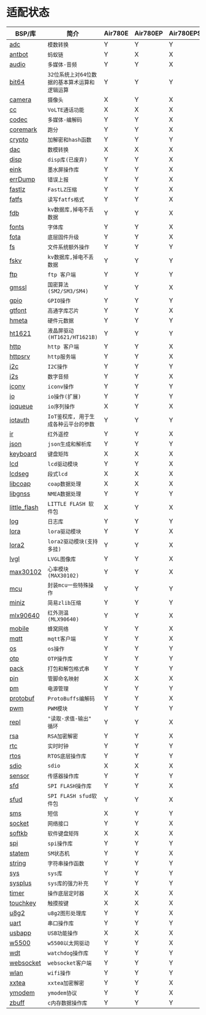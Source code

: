 # 适配状态

|BSP/库|简介|Air780E|Air780EP|Air780EPS|Air780EQ|Air700EAQ|Air700EMQ|Air700ECQ|Air201|
|---|---|---|---|---|---|---|---|---|---|
|[adc](adc.md)|`模数转换`|Y|Y|Y|X|Y|Y|Y|Y|
|[antbot](antbot.md)|`蚂蚁链`|Y|X|X|X|X|X|X|X|
|[audio](audio.md)|`多媒体-音频`|Y|Y|X|X|X|X|X|Y|
|[bit64](bit64.md)|`32位系统上对64位数据的基本算术运算和逻辑运算`|Y|Y|Y|Y|Y|Y|Y|Y|
|[camera](camera.md)|`摄像头`|X|Y|X|X|X|X|X|X|
|[cc](cc.md)|`VoLTE通话功能`|X|X|X|X|X|X|X|X|
|[codec](codec.md)|`多媒体-编解码`|Y|Y|X|X|X|X|X|Y|
|[coremark](coremark.md)|`跑分`|Y|Y|X|X|X|X|X|X|
|[crypto](crypto.md)|`加解密和hash函数`|Y|Y|Y|Y|Y|Y|Y|Y|
|[dac](dac.md)|`数模转换`|X|X|X|X|X|X|X|X|
|[disp](disp.md)|`disp库(已废弃)`|Y|Y|X|X|X|X|X|X|
|[eink](eink.md)|`墨水屏操作库`|Y|Y|X|X|X|X|X|Y|
|[errDump](errDump.md)|`错误上报`|Y|Y|X|X|X|X|X|X|
|[fastlz](fastlz.md)|`FastLZ压缩`|Y|Y|X|X|X|X|X|X|
|[fatfs](fatfs.md)|`读写fatfs格式`|Y|Y|X|X|X|X|X|Y|
|[fdb](fdb.md)|`kv数据库,掉电不丢数据`|Y|Y|X|X|X|X|X|X|
|[fonts](fonts.md)|`字体库`|Y|Y|X|X|X|X|X|Y|
|[fota](fota.md)|`底层固件升级`|Y|Y|X|X|X|X|X|X|
|[fs](fs.md)|`文件系统额外操作`|Y|Y|Y|Y|X|X|X|Y|
|[fskv](fskv.md)|`kv数据库,掉电不丢数据`|Y|Y|Y|Y|X|X|X|Y|
|[ftp](ftp.md)|`ftp 客户端`|Y|Y|Y|Y|Y|Y|Y|Y|
|[gmssl](gmssl.md)|`国密算法(SM2/SM3/SM4)`|Y|Y|X|X|X|X|X|X|
|[gpio](gpio.md)|`GPIO操作`|Y|Y|Y|Y|Y|Y|Y|Y|
|[gtfont](gtfont.md)|`高通字库芯片`|Y|Y|X|X|X|X|X|X|
|[hmeta](hmeta.md)|`硬件元数据`|Y|Y|Y|Y|Y|Y|Y|Y|
|[ht1621](ht1621.md)|`液晶屏驱动(HT1621/HT1621B)`|Y|Y|Y|Y|Y|Y|Y|Y|
|[http](http.md)|`http 客户端`|Y|Y|X|X|X|X|X|X|
|[httpsrv](httpsrv.md)|`http服务端`|Y|Y|X|X|X|X|X|X|
|[i2c](i2c.md)|`I2C操作`|Y|Y|Y|X|Y|Y|Y|Y|
|[i2s](i2s.md)|`数字音频`|Y|Y|X|X|X|X|X|X|
|[iconv](iconv.md)|`iconv操作`|Y|Y|Y|Y|Y|Y|Y|Y|
|[io](io.md)|`io操作(扩展)`|Y|Y|Y|Y|Y|Y|Y|Y|
|[ioqueue](ioqueue.md)|`io序列操作`|X|Y|X|X|X|X|X|X|
|[iotauth](iotauth.md)|`IoT鉴权库, 用于生成各种云平台的参数`|Y|Y|Y|Y|Y|Y|Y|Y|
|[ir](ir.md)|`红外遥控`|Y|Y|X|X|X|X|X|X|
|[json](json.md)|`json生成和解析库`|Y|Y|Y|Y|Y|Y|Y|Y|
|[keyboard](keyboard.md)|`键盘矩阵`|X|X|X|X|X|X|X|X|
|[lcd](lcd.md)|`lcd驱动模块`|Y|Y|X|X|X|X|X|Y|
|[lcdseg](lcdseg.md)|`段式lcd`|X|X|X|X|X|X|X|X|
|[libcoap](libcoap.md)|`coap数据处理`|X|X|X|X|X|X|X|X|
|[libgnss](libgnss.md)|`NMEA数据处理`|Y|Y|Y|X|X|X|X|Y|
|[little_flash](little_flash.md)|`LITTLE FLASH 软件包`|X|Y|X|X|X|X|X|Y|
|[log](log.md)|`日志库`|Y|Y|Y|Y|Y|Y|Y|Y|
|[lora](lora.md)|`lora驱动模块`|Y|Y|X|X|X|X|X|X|
|[lora2](lora2.md)|`lora2驱动模块(支持多挂)`|Y|Y|X|X|X|X|X|X|
|[lvgl](lvgl.md)|`LVGL图像库`|Y|Y|X|X|X|X|X|X|
|[max30102](max30102.md)|`心率模块(MAX30102)`|Y|Y|X|X|X|X|X|X|
|[mcu](mcu.md)|`封装mcu一些特殊操作`|Y|Y|Y|Y|X|X|X|Y|
|[miniz](miniz.md)|`简易zlib压缩`|Y|Y|Y|Y|Y|Y|Y|Y|
|[mlx90640](mlx90640.md)|`红外测温(MLX90640)`|Y|Y|X|X|X|X|X|X|
|[mobile](mobile.md)|`蜂窝网络`|Y|Y|X|X|X|X|X|X|
|[mqtt](mqtt.md)|`mqtt客户端`|Y|Y|X|X|X|X|X|X|
|[os](os.md)|`os操作`|Y|Y|Y|Y|Y|Y|Y|Y|
|[otp](otp.md)|`OTP操作库`|Y|Y|Y|X|X|X|X|Y|
|[pack](pack.md)|`打包和解包格式串`|Y|Y|Y|Y|Y|Y|Y|Y|
|[pin](pin.md)|`管脚命名映射`|X|X|X|X|X|X|X|X|
|[pm](pm.md)|`电源管理`|Y|Y|Y|Y|Y|Y|Y|Y|
|[protobuf](protobuf.md)|`ProtoBuffs编解码`|Y|Y|X|X|X|X|X|X|
|[pwm](pwm.md)|`PWM模块`|Y|Y|Y|X|Y|Y|Y|Y|
|[repl](repl.md)|`"读取-求值-输出" 循环`|Y|Y|X|X|X|X|X|X|
|[rsa](rsa.md)|`RSA加密解密`|Y|Y|X|X|X|X|X|X|
|[rtc](rtc.md)|`实时时钟`|Y|Y|Y|Y|X|X|X|Y|
|[rtos](rtos.md)|`RTOS底层操作库`|Y|Y|Y|Y|Y|Y|Y|Y|
|[sdio](sdio.md)|`sdio`|X|X|X|X|X|X|X|X|
|[sensor](sensor.md)|`传感器操作库`|Y|Y|Y|X|X|X|X|Y|
|[sfd](sfd.md)|`SPI FLASH操作库`|Y|Y|X|X|X|X|X|X|
|[sfud](sfud.md)|`SPI FLASH sfud软件包`|Y|Y|X|X|X|X|X|Y|
|[sms](sms.md)|`短信`|X|Y|Y|Y|Y|Y|Y|X|
|[socket](socket.md)|`网络接口`|Y|Y|X|X|X|X|X|X|
|[softkb](softkb.md)|`软件键盘矩阵`|X|X|X|X|X|X|X|X|
|[spi](spi.md)|`spi操作库`|Y|Y|Y|X|Y|Y|Y|Y|
|[statem](statem.md)|`SM状态机`|Y|Y|X|X|X|X|X|X|
|[string](string.md)|`字符串操作函数`|Y|Y|Y|Y|Y|Y|Y|Y|
|[sys](sys.md)|`sys库`|Y|Y|Y|Y|Y|Y|Y|Y|
|[sysplus](sysplus.md)|`sys库的强力补充`|Y|Y|Y|Y|Y|Y|Y|Y|
|[timer](timer.md)|`操作底层定时器`|X|X|X|X|X|X|X|X|
|[touchkey](touchkey.md)|`触摸按键`|X|X|X|X|X|X|X|X|
|[u8g2](u8g2.md)|`u8g2图形处理库`|Y|Y|X|X|X|X|X|Y|
|[uart](uart.md)|`串口操作库`|Y|Y|Y|Y|Y|Y|Y|Y|
|[usbapp](usbapp.md)|`USB功能操作`|X|X|X|X|X|X|X|X|
|[w5500](w5500.md)|`w5500以太网驱动`|Y|Y|X|X|X|X|X|X|
|[wdt](wdt.md)|`watchdog操作库`|Y|Y|Y|Y|Y|Y|Y|Y|
|[websocket](websocket.md)|`websocket客户端`|Y|Y|Y|Y|Y|Y|Y|Y|
|[wlan](wlan.md)|`wifi操作`|Y|Y|Y|Y|Y|Y|Y|Y|
|[xxtea](xxtea.md)|`xxtea加密解密 `|Y|Y|X|X|X|X|X|X|
|[ymodem](ymodem.md)|`ymodem协议`|Y|Y|X|X|X|X|X|X|
|[zbuff](zbuff.md)|`c内存数据操作库`|Y|Y|Y|Y|Y|Y|Y|Y|
